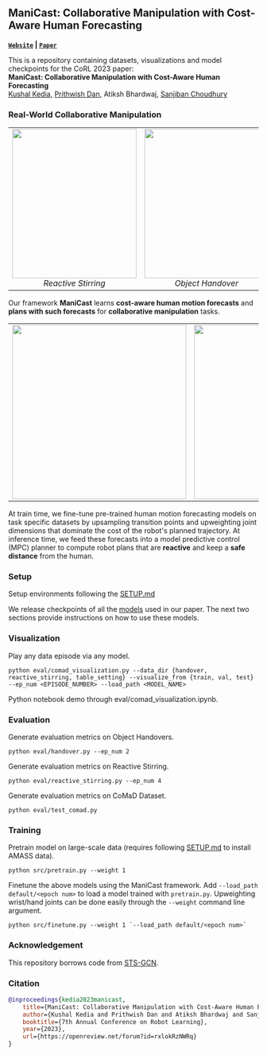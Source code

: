 <!-- ## ManiCast: Collaborative Manipulation with Cost-Aware Human Forecasting

<a href="https://portal-cornell.github.io/manicast/">Website</a>

<a href="https://kushal2000.github.io/">Kushal Kedia</a>,
<a href="https://portfolio-pdan101.vercel.app/">Prithwish Dan</a>,
Atiksh Bhardwaj,
<a href="https://www.sanjibanchoudhury.com/">Sanjiban Choudhury</a> -->


## ManiCast: Collaborative Manipulation with Cost-Aware Human Forecasting

**[`Website`](https://portal-cornell.github.io/manicast) | [`Paper`](https://arxiv.org/abs/2310.13258)**

This is a repository containing datasets, visualizations and model checkpoints for the CoRL 2023 paper:\
**ManiCast: Collaborative Manipulation with Cost-Aware Human Forecasting**
<br>
<a href="https://kushal2000.github.io/">Kushal Kedia</a>,
<a href="https://portfolio-pdan101.vercel.app/">Prithwish Dan</a>,
Atiksh Bhardwaj,
<a href="https://www.sanjibanchoudhury.com/">Sanjiban Choudhury</a>

### Real-World Collaborative Manipulation
<table border="0">
 <tr align="center">
    <td><img width="250" height="300" src="docs/stirring_loweres.gif" alt>
    <em>Reactive Stirring</em></td>
    <td><img width="250" height="300" src="docs/handovergif_lowerres.gif" alt>
    <em>Object Handover</em></td>
    <td><img width="250" height="300" src="docs/tableset_lowerres.gif" alt>
    <em>Collaborative Table Setting</em></td>
 </tr>
</table>

Our framework <b>ManiCast</b>
learns <b>cost-aware human motion forecasts</b> and <b>plans with such forecasts</b>
for <b>collaborative manipulation</b> tasks.

<table align="center" border="0">
 <tr align="center">
    <td><img width="350" height="350" src="docs/react_legend.gif" alt><br>
<!--     <em>Reactive Stirring</em></td> -->
    <td><img width="350" height="350" src="docs/handover_legend.gif" alt><br>
<!--     <em>Object Handover</em></td> -->
 </tr>
</table>
<!--     <td><img width="250" height="250" src="docs/table_legend.gif" alt>
    <em>Collaborative Table Setting</em></td> -->
At train time, we fine-tune pre-trained 
human motion forecasting models on task specific datasets by upsampling 
transition points and upweighting joint dimensions that dominate the cost 
of the robot's planned trajectory. At inference time, we feed these forecasts 
into a model predictive control (MPC) planner to compute robot plans that 
are <b>reactive</b> and keep a <b>safe distance</b> from the human.

### Setup

Setup environments following the [SETUP.md](docs/SETUP.md)

We release checkpoints of all the [models](model_checkpoints) used in our paper. The next two sections provide instructions on how to use these models.

### Visualization

Play any data episode via any model.
```
python eval/comad_visualization.py --data_dir {handover, reactive_stirring, table_setting} --visualize_from {train, val, test} --ep_num <EPISODE_NUMBER> --load_path <MODEL_NAME>
```
Python notebook demo through eval/comad_visualization.ipynb.

### Evaluation

Generate evaluation metrics on Object Handovers.
```
python eval/handover.py --ep_num 2
```

Generate evaluation metrics on Reactive Stirring.
```
python eval/reactive_stirring.py --ep_num 4
```

Generate evaluation metrics on CoMaD Dataset.
```
python eval/test_comad.py
```

### Training

Pretrain model on large-scale data (requires following [SETUP.md](docs/SETUP.md) to install AMASS data).
```
python src/pretrain.py --weight 1
```

Finetune the above models using the ManiCast framework.
Add `--load_path default/<epoch num>` to load a model trained with `pretrain.py`. Upweighting wrist/hand joints can be done easily through the `--weight` command line argument.
```
python src/finetune.py --weight 1 `--load_path default/<epoch num>`
```



<!-- ### Work in Progress -->

### Acknowledgement

This repository borrows code from [STS-GCN](https://github.com/FraLuca/STSGCN).

### Citation

```bibtex
@inproceedings{kedia2023manicast,
    title={ManiCast: Collaborative Manipulation with Cost-Aware Human Forecasting},
    author={Kushal Kedia and Prithwish Dan and Atiksh Bhardwaj and Sanjiban Choudhury},
    booktitle={7th Annual Conference on Robot Learning},
    year={2023},
    url={https://openreview.net/forum?id=rxlokRzNWRq}
}   
```
